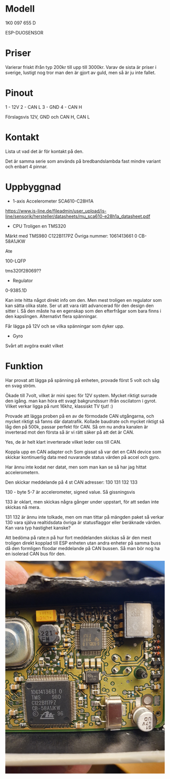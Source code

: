 # Modell

1K0 097 655 D

ESP-DUOSENSOR

# Priser

Varierar friskt ifrån typ 200kr till upp till 3000kr.
Varav de sista är priser i sverige, lustigt nog tror man den är gjort av guld, men så är ju inte fallet.


# Pinout

1 - 12V 
2 - CAN L
3 - GND
4 - CAN H

Förslagsvis 12V, GND och CAN H, CAN L

# Kontakt
Lista ut vad det är för kontakt på den.

Det är samma serie som används på bredbandslambda fast mindre variant och enbart 4 pinnar.

# Uppbyggnad

- 1-axis Accelerometer
SCA610-C28H1A 

https://www.is-line.de/fileadmin/user_upload/is-line/sensorik/hersteller/datasheets/mu_sca610-e28h1a_datasheet.pdf

- CPU
Troligen en TMS320 

Märkt med TMS980 C122B117PZ
Övriga nummer: 1061413661 0
CB-58A1JKW

Ate

100-LQFP

tms320f28069??

- Regulator

0-9385.1D

Kan inte hitta något direkt info om den.
Men mest troligen en regulator som kan sätta olika state.
Ser ut att vara rätt advancerad för den design den sitter i.
Så den måste ha en egenskap som den efterfrågar som bara finns i den kapslingen.
Alternativt flera spänningar.

Får lägga på 12V och se vilka spänningar som dyker upp.

 - Gyro
 
Svårt att avgöra exakt vilket 


# Funktion

Har provat att lägga på spänning på enheten, provade först 5 volt och såg en svag ström.

Ökade till 7volt, vilket är mini spec för 12V system. Mycket riktigt surrade den igång. man kan höra ett svagt bakgrundssurr ifrån oscilatorn i gyrot. Vilket verkar ligga på runt 16khz, klassiskt TV tjut! :)

Provade att lägga proben på en av de förmodade CAN utgångarna, och mycket riktigt så fanns där datatrafik. 
Kollade baudrate och mycket riktigt så låg den på 500k, passar perfekt för CAN.
Så om nu andra kanalen är inverterad mot den första så är vi rätt säker på att det är CAN. 

Yes, de är helt klart inverterade vilket leder oss till CAN.

Koppla upp en CAN adapter och
Som gissat så var det en CAN device som skickar kontinuerlig data med nuvarande status värden på accel och gyro.

Har ännu inte kodat ner datat, men som man kan se så har jag hittat accelerometern.

Den skickar meddelande på 4 st CAN adresser:
130
131
132
133


130 - byte  5-7 är accelerometer, signed value. Så gissningsvis 

133 är oklart, men skickas några gånger under uppstart, för att sedan inte skickas nå mera.

131
132 är ännu inte tolkade, men om man tittar på mängden paket så verkar 130 vara själva realtidsdata övriga är statusflaggor eller beräknade värden. Kan vara typ hastighet kanske?

Att bedöma på rate:n på hur fort meddelanden skickas så är den mest troligen direkt kopplad till ESP enheten utan andra enheter på samma buss då den formligen floodar meddelande på CAN bussen.  Så man bör nog ha en isolerad CAN bus för den.



![20190423_214101.jpg](/picture/20190423_214101.jpg)

